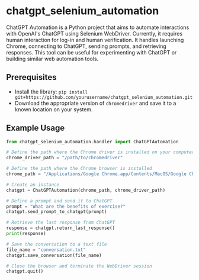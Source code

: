 # chatgpt_selenium_automation

ChatGPT Automation is a Python project that aims to automate interactions with OpenAI's ChatGPT using Selenium WebDriver. Currently, it requires human interaction for log-in and human verification. It handles launching Chrome, connecting to ChatGPT, sending prompts, and retrieving responses. This tool can be useful for experimenting with ChatGPT or building similar web automation tools.

## Prerequisites

- Install the library: `pip install git+https://github.com/yourusername/chatgpt_selenium_automation.git`
- Download the appropriate version of `chromedriver` and save it to a known location on your system.

## Example Usage

```python
from chatgpt_selenium_automation.handler import ChatGPTAutomation

# Define the path where the Chrome driver is installed on your computer
chrome_driver_path = "/path/to/chromedriver"

# Define the path where the Chrome browser is installed
chrome_path = "/Applications/Google Chrome.app/Contents/MacOS/Google Chrome"

# Create an instance
chatgpt = ChatGPTAutomation(chrome_path, chrome_driver_path)

# Define a prompt and send it to ChatGPT
prompt = "What are the benefits of exercise?"
chatgpt.send_prompt_to_chatgpt(prompt)

# Retrieve the last response from ChatGPT
response = chatgpt.return_last_response()
print(response)

# Save the conversation to a text file
file_name = "conversation.txt"
chatgpt.save_conversation(file_name)

# Close the browser and terminate the WebDriver session
chatgpt.quit()
